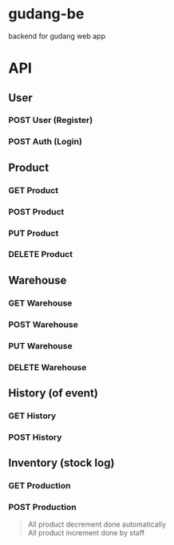 # gudang-be
backend for gudang web app

# API
## User
### POST User (Register)
### POST Auth (Login)

## Product
### GET Product
### POST Product
### PUT Product
### DELETE Product

<!-- ## Material
### GET Materials
### POST Materials
### PUT Materials
### DELETE Materials -->

## Warehouse
### GET Warehouse
### POST Warehouse
### PUT Warehouse
### DELETE Warehouse

## History (of event)
### GET History
### POST History

## Inventory (stock log)
### GET Production
### POST Production

> All product decrement done automatically <br>
> All product increment done by staff